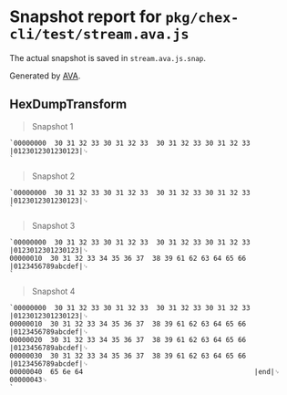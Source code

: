 # Snapshot report for `pkg/chex-cli/test/stream.ava.js`

The actual snapshot is saved in `stream.ava.js.snap`.

Generated by [AVA](https://avajs.dev).

## HexDumpTransform

> Snapshot 1

    `00000000  30 31 32 33 30 31 32 33  30 31 32 33 30 31 32 33  |0123012301230123|␊
    `

> Snapshot 2

    `00000000  30 31 32 33 30 31 32 33  30 31 32 33 30 31 32 33  |0123012301230123|␊
    `

> Snapshot 3

    `00000000  30 31 32 33 30 31 32 33  30 31 32 33 30 31 32 33  |0123012301230123|␊
    00000010  30 31 32 33 34 35 36 37  38 39 61 62 63 64 65 66  |0123456789abcdef|␊
    `

> Snapshot 4

    `00000000  30 31 32 33 30 31 32 33  30 31 32 33 30 31 32 33  |0123012301230123|␊
    00000010  30 31 32 33 34 35 36 37  38 39 61 62 63 64 65 66  |0123456789abcdef|␊
    00000020  30 31 32 33 34 35 36 37  38 39 61 62 63 64 65 66  |0123456789abcdef|␊
    00000030  30 31 32 33 34 35 36 37  38 39 61 62 63 64 65 66  |0123456789abcdef|␊
    00000040  65 6e 64                                          |end|␊
    00000043␊
    `
